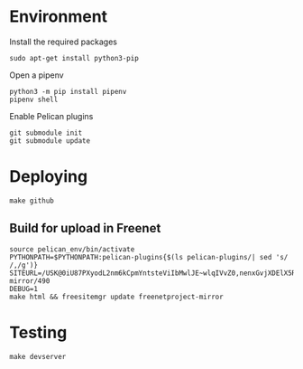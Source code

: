 Environment
===========

Install the required packages

    sudo apt-get install python3-pip

Open a pipenv

    python3 -m pip install pipenv
    pipenv shell

Enable Pelican plugins

    git submodule init
    git submodule update

Deploying
=========

    make github


Build for upload in Freenet
---------------------------

    source pelican_env/bin/activate
    PYTHONPATH=$PYTHONPATH:pelican-plugins{$(ls pelican-plugins/| sed 's/ /,/g')}
    SITEURL=/USK@0iU87PXyodL2nm6kCpmYntsteViIbMwlJE~wlqIVvZ0,nenxGvjXDElX5RIZxMvwSnOtRzUKJYjoXEDgkhY6Ljw,AQACAAE/freenetproject-mirror/490
    DEBUG=1
    make html && freesitemgr update freenetproject-mirror

Testing 
=======

    make devserver
